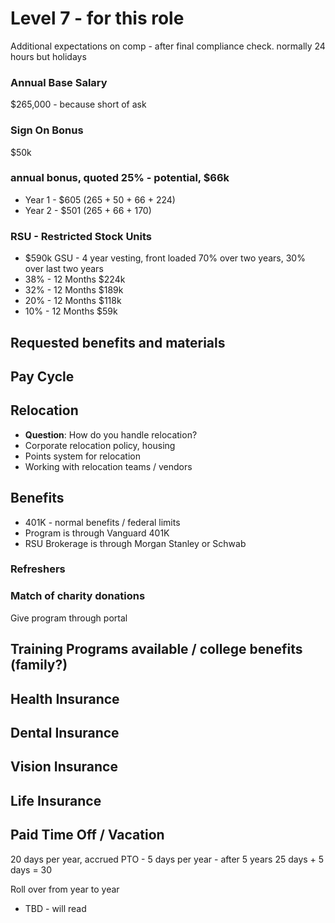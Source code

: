 # Level 7 - for this role

Additional expectations on comp - after final compliance check. normally 24 hours but holidays

### Annual Base Salary
$265,000 - because short of ask

### Sign On Bonus
$50k

### annual bonus, quoted 25% - potential, $66k

- Year 1 - $605 (265 + 50 + 66 + 224)
- Year 2 - $501 (265 + 66 + 170)

### RSU - Restricted Stock Units
- $590k GSU - 4 year vesting, front loaded 70% over two years, 30% over last two years
- 38% - 12 Months $224k 
- 32% - 12 Months $189k 
- 20% - 12 Months $118k
- 10% - 12 Months $59k



## Requested benefits and materials


## Pay Cycle




## Relocation
- **Question**: How do you handle relocation?
- Corporate relocation policy, housing
- Points system for relocation
- Working with relocation teams / vendors



## Benefits
- 401K - normal benefits / federal limits
- Program is through Vanguard 401K
- RSU Brokerage is through Morgan Stanley or Schwab

### Refreshers


### Match of charity donations
Give program through portal



## Training Programs available / college benefits (family?)

## Health Insurance
## Dental Insurance
## Vision Insurance
## Life Insurance


## Paid Time Off / Vacation

20 days per year, accrued PTO - 5 days per year - 
after 5 years 25 days + 5 days = 30

Roll over from year to year
- TBD - will read